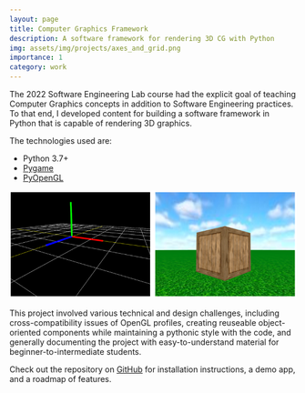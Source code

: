 ```yaml
---
layout: page
title: Computer Graphics Framework
description: A software framework for rendering 3D CG with Python
img: assets/img/projects/axes_and_grid.png
importance: 1
category: work
---
```


The 2022 Software Engineering Lab course had the explicit goal of teaching Computer Graphics concepts in addition to Software Engineering practices. To that end, I developed content for building a software framework in Python that is capable of rendering 3D graphics.

The technologies used are:
- Python 3.7+
- [Pygame](https://www.pygame.org/)
- [PyOpenGL](http://pyopengl.sourceforge.net/)

![Screenshots](/assets/img/projects/pycg_screens.png)

This project involved various technical and design challenges, including cross-compatibility issues of OpenGL profiles, creating reuseable object-oriented components while maintaining a pythonic style with the code, and generally documenting the project with easy-to-understand material for beginner-to-intermediate students.

Check out the repository on [GitHub](https://github.com/rsonger/pycg-framework) for installation instructions, a demo app, and a roadmap of features.